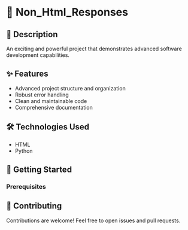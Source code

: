 # 🚀 Non_Html_Responses

## 📝 Description
An exciting and powerful project that demonstrates advanced software development capabilities.

## ✨ Features
- Advanced project structure and organization
- Robust error handling
- Clean and maintainable code
- Comprehensive documentation

## 🛠️ Technologies Used
- HTML
- Python

## 🚀 Getting Started

### Prerequisites

## 🤝 Contributing
Contributions are welcome! Feel free to open issues and pull requests.

